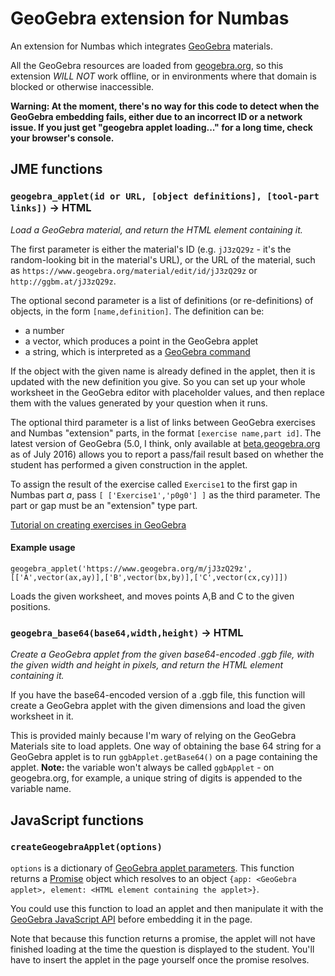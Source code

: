 # GeoGebra extension for Numbas

An extension for Numbas which integrates [GeoGebra](https://www.geogebra.org) materials. 

All the GeoGebra resources are loaded from [geogebra.org](https://geogebra.org), so this extension *WILL NOT* work offline, or in environments where that domain is blocked or otherwise inaccessible.

**Warning: At the moment, there's no way for this code to detect when the GeoGebra embedding fails, either due to an incorrect ID or a network issue. If you just get "geogebra applet loading..." for a long time, check your browser's console.**

## JME functions

### `geogebra_applet(id or URL, [object definitions], [tool-part links])` → HTML

*Load a GeoGebra material, and return the HTML element containing it.*

The first parameter is either the material's ID (e.g. `jJ3zQ29z` - it's the random-looking bit in the material's URL), or the URL of the material, such as `https://www.geogebra.org/material/edit/id/jJ3zQ29z` or `http://ggbm.at/jJ3zQ29z`.

The optional second parameter is a list of definitions (or re-definitions) of objects, in the form `[name,definition]`. The definition can be:

* a number
* a vector, which produces a point in the GeoGebra applet
* a string, which is interpreted as a [GeoGebra command](https://www.geogebra.org/manual/en/Commands)

If the object with the given name is already defined in the applet, then it is updated with the new definition you give. So you can set up your whole worksheet in the GeoGebra editor with placeholder values, and then replace them with the values generated by your question when it runs.

The optional third parameter is a list of links between GeoGebra exercises and Numbas "extension" parts, in the format `[exercise name,part id]`. The latest version of GeoGebra (5.0, I think, only available at [beta.geogebra.org](http://beta.geogebra.org) as of July 2016) allows you to report a pass/fail result based on whether the student has performed a given construction in the applet.

To assign the result of the exercise called `Exercise1` to the first gap in Numbas part *a*, pass `[ ['Exercise1','p0g0'] ]` as the third parameter. The part or gap must be an "extension" type part.

[Tutorial on creating exercises in GeoGebra](https://www.geogebra.org/m/wz9qvboS)

#### Example usage

```
geogebra_applet('https://www.geogebra.org/m/jJ3zQ29z',[['A',vector(ax,ay)],['B',vector(bx,by)],['C',vector(cx,cy)]])
```

Loads the given worksheet, and moves points A,B and C to the given positions.

### `geogebra_base64(base64,width,height)` → HTML

*Create a GeoGebra applet from the given base64-encoded .ggb file, with the given width and height in pixels, and return the HTML element containing it.*

If you have the base64-encoded version of a .ggb file, this function will create a GeoGebra applet with the given dimensions and load the given worksheet in it.

This is provided mainly because I'm wary of relying on the GeoGebra Materials site to load applets. One way of obtaining the base 64 string for a GeoGebra applet is to run `ggbApplet.getBase64()` on a page containing the applet. **Note:** the variable won't always be called `ggbApplet` - on geogebra.org, for example, a unique string of digits is appended to the variable name.

## JavaScript functions

### `createGeogebraApplet(options)`

`options` is a dictionary of [GeoGebra applet parameters](https://www.geogebra.org/manual/en/Reference:Applet_Parameters). This function returns a [Promise](https://developer.mozilla.org/en/docs/Web/JavaScript/Reference/Global_Objects/Promise) object which resolves to an object `{app: <GeoGebra applet>, element: <HTML element containing the applet>}`.

You could use this function to load an applet and then manipulate it with the [GeoGebra JavaScript API](https://www.geogebra.org/manual/en/Reference:JavaScript) before embedding it in the page.

Note that because this function returns a promise, the applet will not have finished loading at the time the question is displayed to the student. You'll have to insert the applet in the page yourself once the promise resolves.
